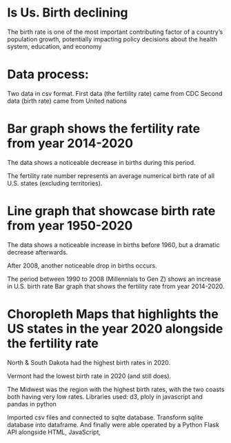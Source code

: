 # Is Us. Birth declining
The birth rate is one of the most important contributing factor of a country’s population growth, potentially impacting policy decisions about the health system, education, and economy

# Data process:
Two data in csv format. 
First data (the fertility rate) came from CDC 
Second data (birth rate) came from United nations

# Bar graph shows the fertility rate from year 2014-2020
The data shows a noticeable decrease in births during this period.

The fertility rate number represents an average numerical birth rate of all U.S. states (excluding territories).

# Line graph that showcase birth rate from year 1950-2020

The data shows a noticeable increase in births before 1960, but a dramatic decrease afterwards.

After 2008, another noticeable drop in births occurs.

The period between 1990 to 2008 (Millennials to Gen Z) shows an increase in U.S. birth rate
Bar graph that shows the fertility rate from year 2014-2020.

# Choropleth Maps that highlights the US states in the year 2020 alongside the fertility rate
North & South Dakota had the highest birth rates in 2020.

Vermont had the lowest birth rate in 2020 (and still does).

The Midwest was the region with the highest birth rates, with the two coasts both having very low rates.
Libraries used: d3, ploly in javascript and pandas in python

Imported csv files and connected to sqlte database. Transform sqlite database into dataframe.
And finally were able operated by a Python Flask API alongside HTML, JavaScript,
